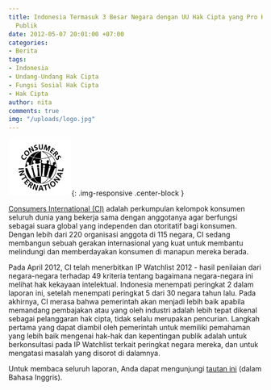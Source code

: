 ```yaml
---
title: Indonesia Termasuk 3 Besar Negara dengan UU Hak Cipta yang Pro Kepentingan
  Publik
date: 2012-05-07 20:01:00 +07:00
categories:
- Berita
tags:
- Indonesia
- Undang-Undang Hak Cipta
- Fungsi Sosial Hak Cipta
- Hak Cipta
author: nita
comments: true
img: "/uploads/logo.jpg"
---
```


![logo.jpg](/uploads/logo.jpg){: .img-responsive .center-block }

[Consumers International (CI)](http://www.consumersinternational.org/who-we-are/about-us) adalah perkumpulan kelompok konsumen seluruh dunia yang bekerja sama dengan anggotanya agar berfungsi sebagai suara global yang independen dan otoritatif bagi konsumen. Dengan lebih dari 220 organisasi anggota di 115 negara, CI sedang membangun sebuah gerakan internasional yang kuat untuk membantu melindungi dan memberdayakan konsumen di manapun mereka berada.

Pada April 2012, CI telah menerbitkan IP Watchlist 2012 - hasil penilaian dari negara-negara terhadap 49 kriteria tentang bagaimana negara-negara ini melihat hak kekayaan intelektual. Indonesia menempati peringkat 2 dalam laporan ini, setelah menempati peringkat 5 dari 30 negara tahun lalu. Pada akhirnya, CI merasa bahwa pemerintah akan menjadi lebih baik apabila memandang pembajakan atau yang oleh industri adalah lebih tepat dikenal sebagai pelanggaran hak cipta, tidak selalu merupakan pencurian. Langkah pertama yang dapat diambil oleh pemerintah untuk memiliki pemahaman yang lebih baik mengenai hak-hak dan kepentingan publik adalah untuk berkonsultasi pada IP Watchlist terkait peringkat negara mereka, dan untuk mengatasi masalah yang disorot di dalamnya.

Untuk membaca seluruh laporan, Anda dapat mengunjungi [tautan ini](http://www.consumersinternational.org/media/947282/ipwatchlist-2012-eng-web2-1.pdf) (dalam Bahasa Inggris).
